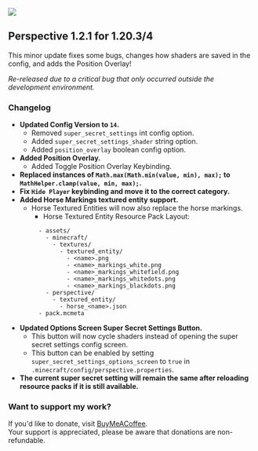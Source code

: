 ![](https://mclegoman.com/images/7/70/Perspective_Logo.png)

## Perspective 1.2.1 for 1.20.3/4  
This minor update fixes some bugs, changes how shaders are saved in the config, and adds the Position Overlay!  

*Re-released due to a critical bug that only occurred outside the development environment.*  

### Changelog  
- **Updated Config Version to `14`.**  
  - Removed `super_secret_settings` int config option.  
  - Added `super_secret_settings_shader` string option.
  - Added `position_overlay` boolean config option.  
- **Added Position Overlay.**  
  - Added Toggle Position Overlay Keybinding.  
- **Replaced instances of `Math.max(Math.min(value, min), max);` to `MathHelper.clamp(value, min, max);`.**  
- **Fix `Hide Player` keybinding and move it to the correct category.**  
- **Added Horse Markings textured entity support.**
  - Horse Textured Entities will now also replace the horse markings.  
    - Horse Textured Entity Resource Pack Layout:
    ```
      - assets/  
        - minecraft/  
          - textures/  
            - textured_entity/  
              - <name>.png  
              - <name>_markings_white.png  
              - <name>_markings_whitefield.png  
              - <name>_markings_whitedots.png  
              - <name>_markings_blackdots.png  
        - perspective/  
          - textured_entity/  
            - horse_<name>.json  
      - pack.mcmeta
    ```
- **Updated Options Screen Super Secret Settings Button.**  
  - This button will now cycle shaders instead of opening the super secret settings config screen.  
  - This button can be enabled by setting `super_secret_settings_options_screen` to `true` in `.minecraft/config/perspective.properties`.  
- **The current super secret setting will remain the same after reloading resource packs if it is still available.**

### Want to support my work?  
If you'd like to donate, visit [BuyMeACoffee](https://www.buymeacoffee.com/mclegoman).  
Your support is appreciated, please be aware that donations are non-refundable.  